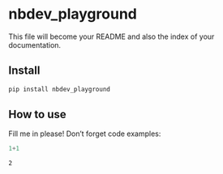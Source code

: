 nbdev_playground
================

<!-- WARNING: THIS FILE WAS AUTOGENERATED! DO NOT EDIT! -->

This file will become your README and also the index of your
documentation.

## Install

``` sh
pip install nbdev_playground
```

## How to use

Fill me in please! Don’t forget code examples:

``` python
1+1
```

    2
